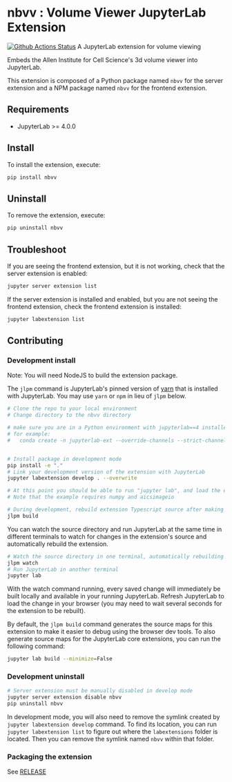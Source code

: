 # nbvv : Volume Viewer JupyterLab Extension

[![Github Actions Status](https://github.com/allen-cell-animated/nbvv/actions/workflows/build.yml/badge.svg)](https://github.com/allen-cell-animated/nbvv/actions/workflows/build.yml/badge.svg)
A JupyterLab extension for volume viewing

Embeds the Allen Institute for Cell Science's 3d volume viewer into JupyterLab.

This extension is composed of a Python package named `nbvv`
for the server extension and a NPM package named `nbvv`
for the frontend extension.

## Requirements

- JupyterLab >= 4.0.0

## Install

To install the extension, execute:

```bash
pip install nbvv
```

## Uninstall

To remove the extension, execute:

```bash
pip uninstall nbvv
```

## Troubleshoot

If you are seeing the frontend extension, but it is not working, check
that the server extension is enabled:

```bash
jupyter server extension list
```

If the server extension is installed and enabled, but you are not seeing
the frontend extension, check the frontend extension is installed:

```bash
jupyter labextension list
```

## Contributing

### Development install

Note: You will need NodeJS to build the extension package.

The `jlpm` command is JupyterLab's pinned version of
[yarn](https://yarnpkg.com/) that is installed with JupyterLab. You may use
`yarn` or `npm` in lieu of `jlpm` below.

```bash
# Clone the repo to your local environment
# Change directory to the nbvv directory

# make sure you are in a Python environment with jupyterlab==4 installed.
# for example:
#   conda create -n jupyterlab-ext --override-channels --strict-channel-priority -c conda-forge -c nodefaults jupyterlab=4 nodejs=20 git copier=7 jinja2-time


# Install package in development mode
pip install -e "."
# Link your development version of the extension with JupyterLab
jupyter labextension develop . --overwrite

# At this point you should be able to run "jupyter lab", and load the examples/demo.ipynb
# Note that the example requires numpy and aicsimageio

# During development, rebuild extension Typescript source after making changes
jlpm build
```

You can watch the source directory and run JupyterLab at the same time in different terminals to watch for changes in the extension's source and automatically rebuild the extension.

```bash
# Watch the source directory in one terminal, automatically rebuilding when needed
jlpm watch
# Run JupyterLab in another terminal
jupyter lab
```

With the watch command running, every saved change will immediately be built locally and available in your running JupyterLab. Refresh JupyterLab to load the change in your browser (you may need to wait several seconds for the extension to be rebuilt).

By default, the `jlpm build` command generates the source maps for this extension to make it easier to debug using the browser dev tools. To also generate source maps for the JupyterLab core extensions, you can run the following command:

```bash
jupyter lab build --minimize=False
```

### Development uninstall

```bash
# Server extension must be manually disabled in develop mode
jupyter server extension disable nbvv
pip uninstall nbvv
```

In development mode, you will also need to remove the symlink created by `jupyter labextension develop`
command. To find its location, you can run `jupyter labextension list` to figure out where the `labextensions`
folder is located. Then you can remove the symlink named `nbvv` within that folder.

### Packaging the extension

See [RELEASE](RELEASE.md)
